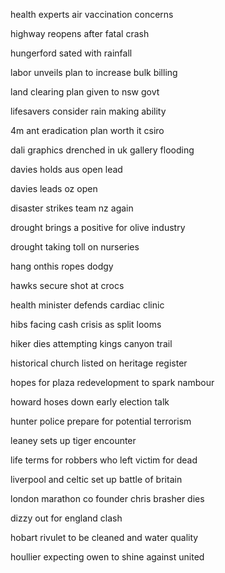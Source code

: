 health experts air vaccination concerns

highway reopens after fatal crash

hungerford sated with rainfall

labor unveils plan to increase bulk billing

land clearing plan given to nsw govt

lifesavers consider rain making ability

4m ant eradication plan worth it csiro

dali graphics drenched in uk gallery flooding

davies holds aus open lead

davies leads oz open

disaster strikes team nz again

drought brings a positive for olive industry

drought taking toll on nurseries

hang onthis ropes dodgy

hawks secure shot at crocs

health minister defends cardiac clinic

hibs facing cash crisis as split looms

hiker dies attempting kings canyon trail

historical church listed on heritage register

hopes for plaza redevelopment to spark nambour

howard hoses down early election talk

hunter police prepare for potential terrorism

leaney sets up tiger encounter

life terms for robbers who left victim for dead

liverpool and celtic set up battle of britain

london marathon co founder chris brasher dies

dizzy out for england clash

hobart rivulet to be cleaned and water quality

houllier expecting owen to shine against united

